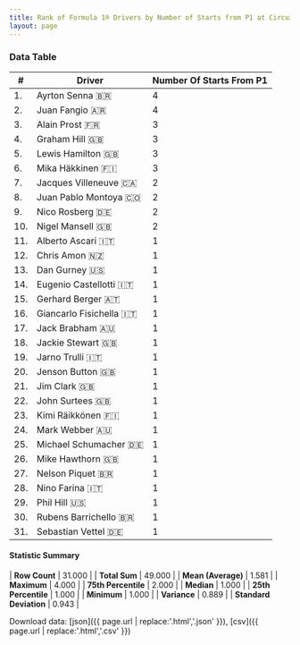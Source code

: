 ```yaml
---
title: Rank of Formula 1® Drivers by Number of Starts from P1 at Circuit de Spa-Francorchamps
layout: page
---
```


<canvas id="chart" width="400" height="180"></canvas>
<script>
var data = {
    "datasets": [
        {
            "backgroundColor": [
                "#f3a935",
                "#f3a935",
                "#f3a935",
                "#f3a935",
                "#f3a935",
                "#f3a935",
                "#f3a935",
                "#f3a935",
                "#f3a935",
                "#f3a935",
                "#f3a935",
                "#f3a935",
                "#f3a935",
                "#f3a935",
                "#f3a935",
                "#f3a935",
                "#f3a935",
                "#f3a935",
                "#f3a935",
                "#f3a935",
                "#f3a935",
                "#f3a935",
                "#f3a935",
                "#f3a935",
                "#f3a935",
                "#f3a935",
                "#f3a935",
                "#f3a935",
                "#f3a935",
                "#f3a935",
                "#f3a935"
            ],
            "borderColor": [
                "#f68639",
                "#f68639",
                "#f68639",
                "#f68639",
                "#f68639",
                "#f68639",
                "#f68639",
                "#f68639",
                "#f68639",
                "#f68639",
                "#f68639",
                "#f68639",
                "#f68639",
                "#f68639",
                "#f68639",
                "#f68639",
                "#f68639",
                "#f68639",
                "#f68639",
                "#f68639",
                "#f68639",
                "#f68639",
                "#f68639",
                "#f68639",
                "#f68639",
                "#f68639",
                "#f68639",
                "#f68639",
                "#f68639",
                "#f68639",
                "#f68639"
            ],
            "borderWidth": 1,
            "data": [
                4.0,
                4.0,
                3.0,
                3.0,
                3.0,
                3.0,
                2.0,
                2.0,
                2.0,
                2.0,
                1.0,
                1.0,
                1.0,
                1.0,
                1.0,
                1.0,
                1.0,
                1.0,
                1.0,
                1.0,
                1.0,
                1.0,
                1.0,
                1.0,
                1.0,
                1.0,
                1.0,
                1.0,
                1.0,
                1.0,
                1.0
            ],
            "label": "Number Of Starts From P1"
        }
    ],
    "labels": [
        "Ayrton Senna",
        "Juan Fangio",
        "Alain Prost",
        "Graham Hill",
        "Lewis Hamilton",
        "Mika Häkkinen",
        "Jacques Villeneuve",
        "Juan Pablo Montoya",
        "Nico Rosberg",
        "Nigel Mansell",
        "Alberto Ascari",
        "Chris Amon",
        "Dan Gurney",
        "Eugenio Castellotti",
        "Gerhard Berger",
        "Giancarlo Fisichella",
        "Jack Brabham",
        "Jackie Stewart",
        "Jarno Trulli",
        "Jenson Button",
        "Jim Clark",
        "John Surtees",
        "Kimi Räikkönen",
        "Mark Webber",
        "Michael Schumacher",
        "Mike Hawthorn",
        "Nelson Piquet",
        "Nino Farina",
        "Phil Hill",
        "Rubens Barrichello",
        "Sebastian Vettel"
    ]
};
var options = {
  legend: {
    display: false
  },
  scales: {
    xAxes: [{
      ticks: {
        beginAtZero: true,
        maxRotation: 180,
        display: window.innerWidth > 800
      }
    }],
    yAxes: [{
      ticks: {
        beginAtZero: true
      }
    }]
  },
  onResize: function(chart, size) {
    chart.options.scales.xAxes[0].ticks.display = size.width > 800;
  }
};
var chart = new Chart("chart", {
    data: data,
    type: 'bar',
    options: options
});
</script>



### Data Table

| # | Driver | Number Of Starts From P1 |
|--|--|--|
| 1. | Ayrton Senna 🇧🇷 | 4 |
| 2. | Juan Fangio 🇦🇷 | 4 |
| 3. | Alain Prost 🇫🇷 | 3 |
| 4. | Graham Hill 🇬🇧 | 3 |
| 5. | Lewis Hamilton 🇬🇧 | 3 |
| 6. | Mika Häkkinen 🇫🇮 | 3 |
| 7. | Jacques Villeneuve 🇨🇦 | 2 |
| 8. | Juan Pablo Montoya 🇨🇴 | 2 |
| 9. | Nico Rosberg 🇩🇪 | 2 |
| 10. | Nigel Mansell 🇬🇧 | 2 |
| 11. | Alberto Ascari 🇮🇹 | 1 |
| 12. | Chris Amon 🇳🇿 | 1 |
| 13. | Dan Gurney 🇺🇸 | 1 |
| 14. | Eugenio Castellotti 🇮🇹 | 1 |
| 15. | Gerhard Berger 🇦🇹 | 1 |
| 16. | Giancarlo Fisichella 🇮🇹 | 1 |
| 17. | Jack Brabham 🇦🇺 | 1 |
| 18. | Jackie Stewart 🇬🇧 | 1 |
| 19. | Jarno Trulli 🇮🇹 | 1 |
| 20. | Jenson Button 🇬🇧 | 1 |
| 21. | Jim Clark 🇬🇧 | 1 |
| 22. | John Surtees 🇬🇧 | 1 |
| 23. | Kimi Räikkönen 🇫🇮 | 1 |
| 24. | Mark Webber 🇦🇺 | 1 |
| 25. | Michael Schumacher 🇩🇪 | 1 |
| 26. | Mike Hawthorn 🇬🇧 | 1 |
| 27. | Nelson Piquet 🇧🇷 | 1 |
| 28. | Nino Farina 🇮🇹 | 1 |
| 29. | Phil Hill 🇺🇸 | 1 |
| 30. | Rubens Barrichello 🇧🇷 | 1 |
| 31. | Sebastian Vettel 🇩🇪 | 1 |

#### Statistic Summary

| **Row Count** | 31.000 |
| **Total Sum** | 49.000 |
| **Mean (Average)** | 1.581 |
| **Maximum** | 4.000 |
| **75th Percentile** | 2.000 |
| **Median** | 1.000 |
| **25th Percentile** | 1.000 |
| **Minimum** | 1.000 |
| **Variance** | 0.889 |
| **Standard Deviation** | 0.943 |

Download data: [json]({{ page.url | replace:'.html','.json' }}), [csv]({{ page.url | replace:'.html','.csv' }})
